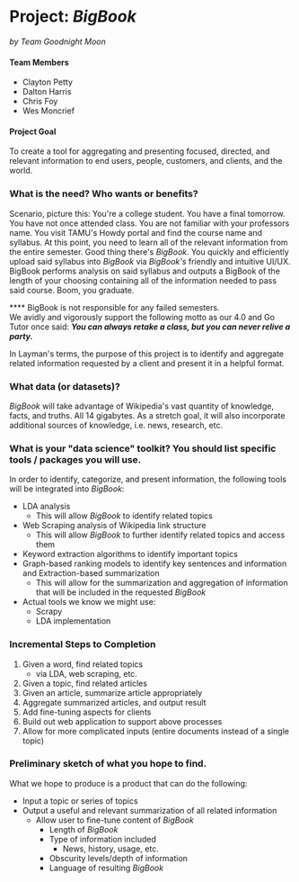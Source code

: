 # Project: *BigBook*
*by Team Goodnight Moon*

#### Team Members
- Clayton Petty
- Dalton Harris  
- Chris Foy
- Wes Moncrief

#### Project Goal
To create a tool for aggregating and presenting focused, directed, and relevant information to end users, people, customers, and clients, and the world.

### What is the need? Who wants or benefits?
Scenario, picture this: You're a college student. You have a final tomorrow. You have not once attended class. You are not familiar with your professors name. You visit TAMU's Howdy portal and find the course name and syllabus. At this point, you need to learn all of the relevant information from the entire semester. Good thing there's *BigBook*. You quickly and efficiently upload said syllabus into *BigBook* via *BigBook's* friendly and intuitive UI/UX. BigBook performs analysis on said syllabus and outputs a BigBook of the length of your choosing containing all of the information needed to pass said course. Boom, you graduate.

**** BigBook is not responsible for any failed semesters.   
We avidly and vigorously support the following motto as our 4.0 and Go Tutor once said:
***You can always retake a class, but you can never relive a party.***

In Layman's terms, the purpose of this project is to identify and aggregate related information requested by a client and present it in a helpful format.

### What data (or datasets)?
*BigBook* will take advantage of Wikipedia's vast quantity of knowledge, facts, and truths. All 14 gigabytes. As a stretch goal, it will also incorporate additional sources of knowledge, i.e. news, research, etc.

### What is your "data science" toolkit? You should list specific tools / packages you will use.
In order to identify, categorize, and present information, the following tools will be integrated into *BigBook*:  
- LDA analysis
    - This will allow *BigBook* to identify related topics
- Web Scraping analysis of Wikipedia link structure
    - This will allow *BigBook* to further identify related topics and access them
- Keyword extraction algorithms to identify important topics
- Graph-based ranking models to identify key sentences and information and Extraction-based summarization
    - This will allow for the summarization and aggregation of information that will be included in the requested *BigBook*
- Actual tools we know we might use:
    - Scrapy
    - LDA implementation

### Incremental Steps to Completion
1. Given a word, find related topics
    - via LDA, web scraping, etc.
2. Given a topic, find related articles
3. Given an article, summarize article appropriately
4. Aggregate summarized articles, and output result
5. Add fine-tuning aspects for clients
6. Build out web application to support above processes
7. Allow for more complicated inputs (entire documents instead of a single topic)

### Preliminary sketch of what you hope to find.
What we hope to produce is a product that can do the following:
- Input a topic or series of topics
- Output a useful and relevant summarization of all related information
    - Allow user to fine-tune content of *BigBook*
        - Length of *BigBook*
        - Type of information included
            - News, history, usage, etc.
        - Obscurity levels/depth of information
        - Language of resulting *BigBook*
